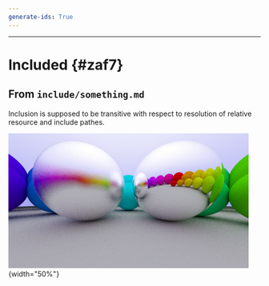 ```yaml
---
generate-ids: True
---
```


--------------------------------------------------------------------------------

# Included {#zaf7}

## From `include/something.md`

Inclusion is supposed to be transitive with respect to resolution of relative resource and include pathes.

![A simple metal material (Image taken from [CGG](https://tramberend.beuth-hochschule.de/course/sommer-2017/cgg/)).](06-metal.png){width="50%"}
